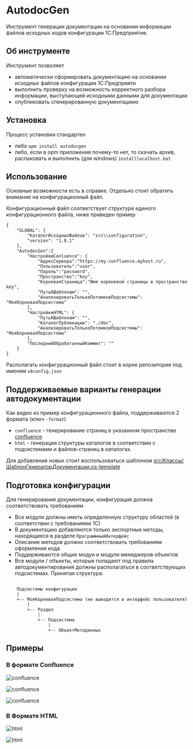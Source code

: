 # AutodocGen

Инструмент генерации документации на основании информации файлов исходных кодов конфигурации 1С:Предприятие.

## Об инструменте

Инструмент позволяет

- автоматически сформировать документацию на основании исходных файлов конфигурации 1С:Предприяти
- выполнить проверку на возможность корректного разбора информации, выступающей исходными данными для документации
- опубликовать сгенерированную документациию

## Установка

Процесс установки стандартен

- либо `opm install autodocgen`
- либо, если в opm приложения почему-то нет, то скачать архив, распаковать и выполнить (для windows) `installlocalhost.bat`

## Использование

Основные возможности есть в справке. Отдельно стоит обратить внимание на конфигурационный файл.

Конфигурационный файл соответствует структуре единого конфигурационного файла, ниже приведен пример

    {
        "GLOBAL": {
            "КаталогИсходныхФайлов": "src\\configuration",
            "version": "1.0.1"
        },
        "AutodocGen":{
            "НастройкиConluence": {
                "АдресСервера":"https://my-confluence.myhost.ru",
                "Пользователь":"user",
                "Пароль":"password",
                "Пространство":"key",
                "КорневаяСтраница":"Имя кореневой страницы в пространстве key",
                "ПутьКШаблонам": "",
                "АнализироватьТолькоПотомковПодсистемы": "МояКорневаяПодсистема"
            },
            "НастройкиHTML": {
                "ПутьКШаблонам": "",
                "КаталогПубликации": "./doc",
                "АнализироватьТолькоПотомковПодсистемы": "МояКорневаяПодсистема"
            },
            "ПоследнийОбработанныйКоммит": ""
        }
    }

Располагать конфигурационный файл стоит в корне репозитория под именем `v8config.json`

## Поддерживаемые варианты генерации автодокументации

Как видно из пример конфигурационного файла, поддерживаются 2 формата (ключ `-format`)

- `confluence` - генерирование страниц в указанном пространстве [confluence](https://ru.atlassian.com/software/confluence)
- `html` - генерация структуры каталогов в соответствии с подсистемами и файлов-страниц в каталогах.

Для добавления новых стоит воспользоваться шаблоном [src/Классы/ШаблонГенераторДокументации.os-template](src/Классы/ШаблонГенераторДокументации.os-template)

## Подготовка конфигурации

Для генерирования документации, конфигурация должна соответствовать требованиям

- Все модули должны иметь определенную структуру областей (в соответствии с требованиями 1С)
- В документацию добавляются только экспортные методы, находящиеся в разделе `ПрограммныйИнтерфейс`
- Описание методов должно соответствовать требованиям оформления кода
- Поддерживаются общие модуи и модули менеджеров объектов
- Все модули / объекты, которые попадают под правила автодокументирования должны располагаться в соответствующих подсистемах. Принятая структура:

```

    Подсистемы конфигурации
    |
    +-- МояКорневаяПодсистема (не выводится в интерфейс пользователя)
        |
        +-- Раздел
            |
            +-- Подсистема
                |
                +-- ОбъектМетаданных

```

## Примеры

### В формате Confluence

![confluence](pict/confluence1.png)

![confluence](pict/confluence2.png)

![confluence](pict/confluence3.png)

### В Формате HTML

![html](pict/html1.PNG)

![html](pict/html2.PNG)
